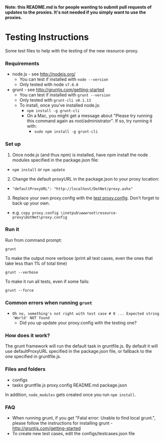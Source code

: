 __Note: this README.md is for people wanting to submit pull requests of updates to the proxies.
It's not needed if you simply want to use the proxies.__


Testing Instructions
====================

Some test files to help with the testing of the new resource-proxy.

### Requirements

* node.js - see http://nodejs.org/
  * You can test if installed with `node --version`
  * Only tested with node `v7.0.0`
* grunt - see http://gruntjs.com/getting-started
  * You can test if installed with `grunt --version`
  * Only tested with `grunt-cli v0.1.13`
  * To install, once you've installed node.js:
    * `npm install -g grunt-cli`
    * On a Mac, you might get a message about "Please try running this command again as root/administrator". If so, try running it with:
      * `sudo npm install -g grunt-cli`

### Set up

1. Once node.js (and thus npm) is installed, have npm install the node modules specified in the package.json file:
  * `npm install` or `npm update`
2. Change the default proxyURL in the package.json to your proxy location:
  * `"defaultProxyURL": "http://localhost/DotNet/proxy.ashx"`
3. Replace your own proxy.config with the [test proxy.config](proxy.config). Don't forget to back up your own.
  * e.g. `copy proxy.config \inetpub\wwwroot\resource-proxy\DotNet\proxy.config`

### Run it

Run from command prompt:

    grunt

To make the output more verbose (print all test cases, even the ones that take less than 1% of total time)

    grunt --verbose

To make it run all tests, even if some fails:

    grunt --force

### Common errors when running `grunt`

* `Oh no, something's not right with test case # 0 ... Expected string 'World' NOT found`
  * Did you up update your proxy.config with the testing one?

### How does it work?

The grunt framework will run the default task in gruntfile.js.
By default it will use defaultProxyURL specified in the package.json file, or fallback to the one specified in gruntfile.js.

### Files and folders

  - configs
  - tasks
  gruntfile.js
  proxy.config
  README.md
  package.json

In addition, `node_modules` gets created once you run `npm install`.

### FAQ

* When running grunt, if you get "Fatal error: Unable to find local grunt.", please follow the instructions for installing grunt - http://gruntjs.com/getting-started
* To create new test cases, edit the configs/testcases.json file

